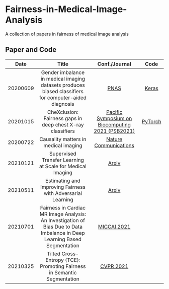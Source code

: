 # Fairness-in-Medical-Image-Analysis
A collection of papers in fairness of medical image analysis

## Paper and Code

|   Date   |                                                           Title                                                           |                                    Conf./Journal                                    |                           Code                          |
|:--------:|:-------------------------------------------------------------------------------------------------------------------------:|:-----------------------------------------------------------------------------------:|:-------------------------------------------------------:|
| 20200609 |           Gender imbalance in medical imaging datasets produces biased classifiers for computer-aided diagnosis           |            [PNAS](http://www.pnas.org/lookup/doi/10.1073/pnas.1919012117)           | [Keras](https://github.com/N-Nieto/GenderBias_CheXNet ) |
| 20201015 |                                 CheXclusion: Fairness gaps in deep chest X-ray classifiers                                | [Pacific Symposium on Biocomputing 2021 (PSB2021)](http://arxiv.org/abs/2003.00827) |   [PyTorch](https://github.com/LalehSeyyed/CheXclusion) |
| 20200722 |                                            Causality matters in medical imaging                                           |      [Nature Communications](http://www.nature.com/articles/s41467-020-17478-w)     |                                                         |
| 20210121 |                                 Supervised Transfer Learning at Scale for Medical Imaging                                 |                       [Arxiv](http://arxiv.org/abs/2101.05913)                      |                                                         |
| 20210511 |                                Estimating and Improving Fairness with Adversarial Learning                                |                       [Arxiv](http://arxiv.org/abs/2103.04243)                      |                                                         |
| 20210701 | Fairness in Cardiac MR Image Analysis: An Investigation of Bias Due to Data Imbalance in Deep Learning Based Segmentation | [MICCAI 2021](http://arxiv.org/abs/2106.12387)                                      |                                                         |
| 20210325 | Tilted Cross-Entropy (TCE): Promoting Fairness in Semantic Segmentation                                                   | [CVPR 2021](https://arxiv.org/abs/2103.14051)                                       |                                                         |
